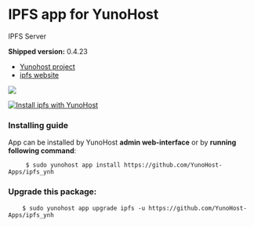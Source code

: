 # IPFS app for YunoHost
IPFS Server

**Shipped version:** 0.4.23

- [Yunohost project](https://yunohost.org)
- [ipfs website](https://github.com/ipfs/go-ipfs)

![](https://camo.githubusercontent.com/140c9a1fac2bafdc2f2a34208b5639edb6fe08e8/68747470733a2f2f697066732e696f2f697066732f516d566b37737272776168584c4e6d634459767955454a7074796f78706e646e52613537594a31314c346a5632362f697066732e676f2e706e67)


[![Install ipfs with YunoHost](https://install-app.yunohost.org/install-with-yunohost.png)](https://install-app.yunohost.org/?app=ipfs)

### Installing guide

 App can be installed by YunoHost **admin web-interface** or by **running following command**:

         $ sudo yunohost app install https://github.com/YunoHost-Apps/ipfs_ynh
 
### Upgrade this package:

        $ sudo yunohost app upgrade ipfs -u https://github.com/YunoHost-Apps/ipfs_ynh

